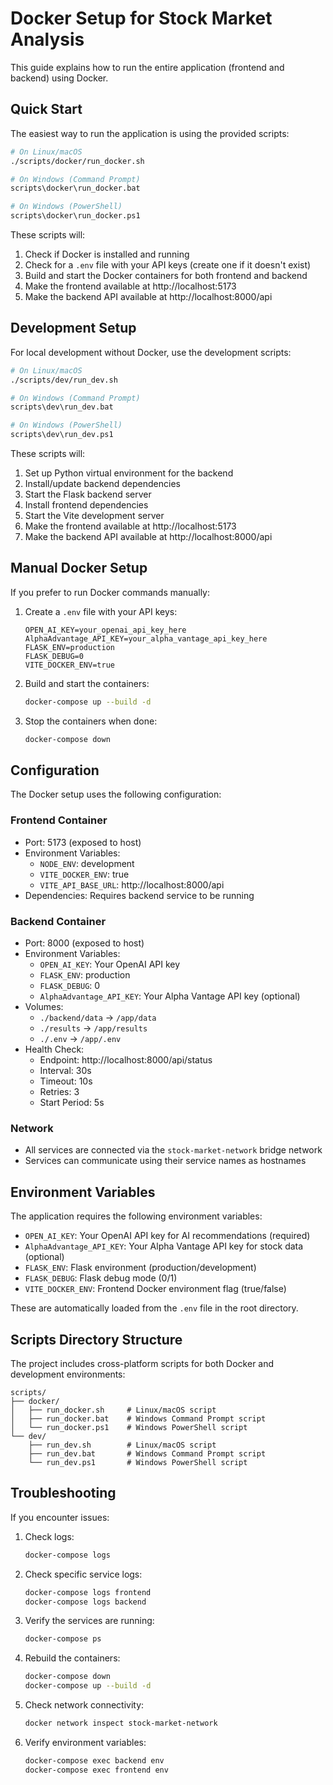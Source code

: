 # Docker Setup for Stock Market Analysis

This guide explains how to run the entire application (frontend and backend) using Docker.

## Quick Start

The easiest way to run the application is using the provided scripts:

```bash
# On Linux/macOS
./scripts/docker/run_docker.sh

# On Windows (Command Prompt)
scripts\docker\run_docker.bat

# On Windows (PowerShell)
scripts\docker\run_docker.ps1
```

These scripts will:
1. Check if Docker is installed and running
2. Check for a `.env` file with your API keys (create one if it doesn't exist)
3. Build and start the Docker containers for both frontend and backend
4. Make the frontend available at http://localhost:5173
5. Make the backend API available at http://localhost:8000/api

## Development Setup

For local development without Docker, use the development scripts:

```bash
# On Linux/macOS
./scripts/dev/run_dev.sh

# On Windows (Command Prompt)
scripts\dev\run_dev.bat

# On Windows (PowerShell)
scripts\dev\run_dev.ps1
```

These scripts will:
1. Set up Python virtual environment for the backend
2. Install/update backend dependencies
3. Start the Flask backend server
4. Install frontend dependencies
5. Start the Vite development server
6. Make the frontend available at http://localhost:5173
7. Make the backend API available at http://localhost:8000/api

## Manual Docker Setup

If you prefer to run Docker commands manually:

1. Create a `.env` file with your API keys:
   ```
   OPEN_AI_KEY=your_openai_api_key_here
   AlphaAdvantage_API_KEY=your_alpha_vantage_api_key_here
   FLASK_ENV=production
   FLASK_DEBUG=0
   VITE_DOCKER_ENV=true
   ```

2. Build and start the containers:
   ```bash
   docker-compose up --build -d
   ```

3. Stop the containers when done:
   ```bash
   docker-compose down
   ```

## Configuration

The Docker setup uses the following configuration:

### Frontend Container
- Port: 5173 (exposed to host)
- Environment Variables:
  - `NODE_ENV`: development
  - `VITE_DOCKER_ENV`: true
  - `VITE_API_BASE_URL`: http://localhost:8000/api
- Dependencies: Requires backend service to be running

### Backend Container
- Port: 8000 (exposed to host)
- Environment Variables:
  - `OPEN_AI_KEY`: Your OpenAI API key
  - `FLASK_ENV`: production
  - `FLASK_DEBUG`: 0
  - `AlphaAdvantage_API_KEY`: Your Alpha Vantage API key (optional)
- Volumes:
  - `./backend/data` → `/app/data`
  - `./results` → `/app/results`
  - `./.env` → `/app/.env`
- Health Check:
  - Endpoint: http://localhost:8000/api/status
  - Interval: 30s
  - Timeout: 10s
  - Retries: 3
  - Start Period: 5s

### Network
- All services are connected via the `stock-market-network` bridge network
- Services can communicate using their service names as hostnames

## Environment Variables

The application requires the following environment variables:

- `OPEN_AI_KEY`: Your OpenAI API key for AI recommendations (required)
- `AlphaAdvantage_API_KEY`: Your Alpha Vantage API key for stock data (optional)
- `FLASK_ENV`: Flask environment (production/development)
- `FLASK_DEBUG`: Flask debug mode (0/1)
- `VITE_DOCKER_ENV`: Frontend Docker environment flag (true/false)

These are automatically loaded from the `.env` file in the root directory.

## Scripts Directory Structure

The project includes cross-platform scripts for both Docker and development environments:

```
scripts/
├── docker/
│   ├── run_docker.sh     # Linux/macOS script
│   ├── run_docker.bat    # Windows Command Prompt script
│   └── run_docker.ps1    # Windows PowerShell script
└── dev/
    ├── run_dev.sh        # Linux/macOS script
    ├── run_dev.bat       # Windows Command Prompt script
    └── run_dev.ps1       # Windows PowerShell script
```

## Troubleshooting

If you encounter issues:

1. Check logs:
   ```bash
   docker-compose logs
   ```

2. Check specific service logs:
   ```bash
   docker-compose logs frontend
   docker-compose logs backend
   ```

3. Verify the services are running:
   ```bash
   docker-compose ps
   ```

4. Rebuild the containers:
   ```bash
   docker-compose down
   docker-compose up --build -d
   ```

5. Check network connectivity:
   ```bash
   docker network inspect stock-market-network
   ```

6. Verify environment variables:
   ```bash
   docker-compose exec backend env
   docker-compose exec frontend env
   ``` 